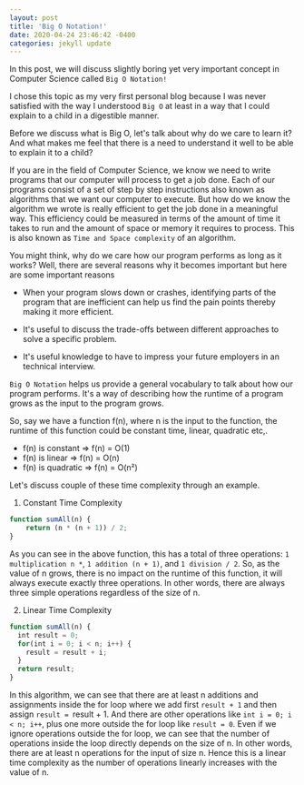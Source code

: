 ```yaml
---
layout: post
title: 'Big O Notation!'
date: 2020-04-24 23:46:42 -0400
categories: jekyll update
---
```


In this post, we will discuss slightly boring yet very important concept in Computer Science called `Big O Notation!`

I chose this topic as my very first personal blog because I was never satisfied with the way I understood `Big O` at least in a way that I could explain to a child in a digestible manner.

Before we discuss what is Big O, let's talk about why do we care to learn it? And what makes me feel that there is a need to understand it well to be able to explain it to a child?

If you are in the field of Computer Science, we know we need to write programs that our computer will process to get a job done. Each of our programs consist of a set of step by step instructions also known as algorithms that we want our computer to execute. But how do we know the algorithm we wrote is really efficient to get the job done in a meaningful way. This efficiency could be measured in terms of the amount of time it takes to run and the amount of space or memory it requires to process. This is also known as `Time and Space complexity` of an algorithm.

You might think, why do we care how our program performs as long as it works? Well, there are several reasons why it becomes important but here are some important reasons

- When your program slows down or crashes, identifying parts of the program that are inefficient can help us find the pain points thereby making it more efficient.

- It's useful to discuss the trade-offs between different approaches to solve a specific problem.

- It's useful knowledge to have to impress your future employers in an technical interview.

`Big O Notation` helps us provide a general vocabulary to talk about how our program performs. It's a way of describing how the runtime of a program grows as the input to the program grows.

So, say we have a function f(n), where n is the input to the function, the runtime of this function could be constant time, linear, quadratic etc,.

- f(n) is constant => f(n) = O(1)
- f(n) is linear => f(n) = O(n)
- f(n) is quadratic => f(n) = O(n²)

Let's discuss couple of these time complexity through an example.

1. Constant Time Complexity

```javascript
function sumAll(n) {
	return (n * (n + 1)) / 2;
}
```

As you can see in the above function, this has a total of three operations: `1 multiplication n *`, `1 addition (n + 1)`, and `1 division / 2`. So, as the value of n grows, there is no impact on the runtime of this function, it will always execute exactly three operations. In other words, there are always three simple operations regardless of the size of n.

2. Linear Time Complexity

```javascript
function sumAll(n) {
  int result = 0;
  for(int i = 0; i < n; i++) {
    result = result + i;
  }
  return result;
}
```
In this algorithm, we can see that there are at least n additions and assignments inside the for loop where we add first `result + 1` and then assign `result = `result + 1. And there are other operations like `int i = 0; i < n; i++`, plus one more outside the for loop like `result = 0`. Even if we ignore operations outside the for loop, we can see that the number of operations inside the loop directly depends on the size of n. In other words, there are at least n operations for the input of size n. Hence this is a linear time complexity as the number of operations linearly increases with the value of n.
